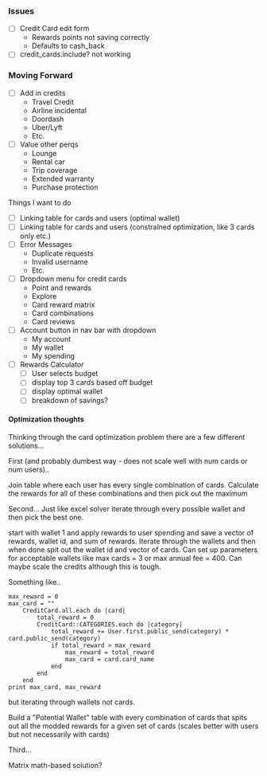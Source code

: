 ### Issues
* [ ] Credit Card edit form
  * Rewards points not saving correctly
  * Defaults to cash_back
* [ ] credit_cards.include? not working
  
### Moving Forward
* [ ] Add in credits
  * Travel Credit
  * Airline incidental
  * Doordash
  * Uber/Lyft
  * Etc.
* [ ] Value other perqs
  * Lounge
  * Rental car
  * Trip coverage
  * Extended warranty
  * Purchase protection

Things I want to do
* [ ] Linking table for cards and users (optimal wallet)
* [ ] Linking table for cards and users (constrained optimization, like 3 cards only etc.)
* [ ] Error Messages
  *  Duplicate requests
  *  Invalid username
  *  Etc.
* [ ] Dropdown menu for credit cards
  * Point and rewards
  * Explore
  * Card reward matrix
  * Card combinations
  * Card reviews
*  [ ] Account button in nav bar with dropdown
   *  My account
   *  My wallet
   *  My spending
*  [ ] Rewards Calculator
   *  [ ] User selects budget
   *  [ ] display top 3 cards based off budget
   *  [ ] display optimal wallet
   *  [ ] breakdown of savings?

#### Optimization thoughts


Thinking through the card optimization problem there are a few different solutions...

First (and probably dumbest way - does not scale well with num cards or num users)..

Join table where each user has every single combination of cards. Calculate the rewards for all of these combinations and then pick out the maximum

Second...
Just like excel solver iterate through every possible wallet and then pick the best one.

start with wallet 1 and apply rewards to user spending and save a vector of rewards, wallet id, and sum of rewards. Iterate through the wallets and then when done spit out the wallet id and vector of cards. Can set up parameters for acceptable wallets like max cards = 3 or max annual fee = 400. Can maybe scale the credits although this is tough.

Something like..

```
max_reward = 0
max_card = ""
    CreditCard.all.each do |card|
        total_reward = 0
        CreditCard::CATEGORIES.each do |category|
            total_reward += User.first.public_send(category) * card.public_send(category)
            if total_reward > max_reward
                max_reward = total_reward
                max_card = card.card_name
            end
        end
    end
print max_card, max_reward
```
but iterating through wallets not cards.

Build a "Potential Wallet" table with every combination of cards that spits out all the modded rewards for a given set of cards (scales better with users but not necessarily with cards)

Third...

Matrix math-based solution?

<!-- Index

<div>
  <% @credit_card.each do |credit_card| %>
    <div class="flex mt-6 mb-6 rounded-lg border border-gray-400 bg-white w-1/2">
      <div class="p-4 w-1/3 h-64">
        <p class="text-blue-500 hover:text-blue-300 font-semibold"><%= link_to "#{credit_card.card_provider.to_s.titlecase} #{credit_card.card_name.titlecase}", credit_card_path(credit_card.handle) %></p>
        <img class="mt-4 rounded shadow-lg" src="<%="img/cards/#{credit_card.card_provider.to_s.downcase.parameterize}-#{credit_card.card_name.downcase.parameterize}.png"%>" alt="Credit Card">
      </div>

      <div class="text-gray-700 p-4 w-1/3">
        <h1 class="text-gray-800 font-semibold">Points & Rewards</h1>
        <% credit_card.categories.each do |category| %>
          <% if credit_card.public_send(category)>=2 %>
            <p class="py-1"> <%= "#{credit_card.public_send(category).to_s.sub(/\.?0+$/,'')}X"%> Points on <%=category.to_s.capitalize%> </p>
          <% end %>
        <% end %>
        <p class="py-1"> <%= "#{credit_card.other.to_s.sub(/\.?0+$/,'')}X"%> Points on All Purchases </p>
      </div>

      <div class="p-4 w-1/3">
        <p class="font-semibold">Highlights</p>
      </div>
    </div>
  <% end %>
</div>

<li class="w-1/8 px-8 py-4 text-right">
          <%= link_to 'My Profile', user_path(current_user.id), class: 'text-blue-500 hover:text-blue-300 text-lg' %>
        </li>
        <li class="w-1/8 px-8 py-4 text-right">
          <%= link_to 'Log out', logout_path, method: :delete, class: 'text-blue-500 hover:text-blue-300 text-lg' %>
        </li>

dropdown menu attempt
 <li class="px-2">
          <div class="relative">
            <button class="block h-8 w-8 rounded-full overflow-hidden border-2 border-gray-600 focus:outline-none focus:border-white">
              <img class = "h-full w-full object-cover" src="img/icons/bookmark_star_fill.png" alt="star">
            </button>
            <div v-if="isOpen" class="absolute right-0 mt-2 py-2 w-48 bg-white rounded-lg shadow-xl">
              <a href="#" class="block py-2 px-4 text-gray-800 hover:bg-blue-500 hover:text-white ">Account Settings</a>
              <a href="#" class="block py-2 px-4 text-gray-800 hover:bg-blue-500 hover:text-white ">Support</a>
              <a href="#" class="block py-2 px-4 text-gray-800 hover:bg-blue-500 hover:text-white ">Sign Out</a>
            </div>
          </div>
        </li>

<% @user.starred_cards.each do |starred_card| %>
        <p><%= starred_card.card_name %></p>
      <% end %> 

 -->